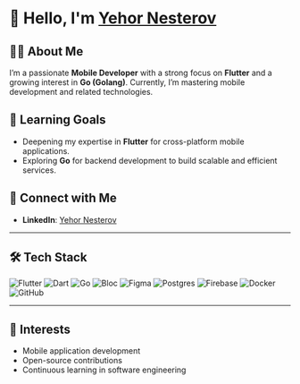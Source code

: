 # 👋 Hello, I'm [Yehor Nesterov](https://www.linkedin.com/in/yehor-nesterov-09ab45282/)

## 👨‍💻 About Me
I’m a passionate **Mobile Developer** with a strong focus on **Flutter** and a growing interest in **Go (Golang)**. Currently, I’m mastering mobile development and related technologies.

## 🌱 Learning Goals
- Deepening my expertise in **Flutter** for cross-platform mobile applications.
- Exploring **Go** for backend development to build scalable and efficient services.

## 🔗 Connect with Me
- **LinkedIn**: [Yehor Nesterov](https://www.linkedin.com/in/yehor-nesterov-09ab45282/)

---

## 🛠 Tech Stack
![Flutter](https://img.shields.io/badge/Flutter-02569B?style=for-the-badge&logo=flutter&logoColor=white)
![Dart](https://img.shields.io/badge/Dart-0175C2?style=for-the-badge&logo=dart&logoColor=white)
![Go](https://img.shields.io/badge/Go-00ADD8?style=for-the-badge&logo=go&logoColor=white)
![Bloc](https://img.shields.io/badge/Bloc-0064C8?style=for-the-badge&logo=flutter&logoColor=white)
![Figma](https://img.shields.io/badge/Figma-F24E1E?style=for-the-badge&logo=figma&logoColor=white)
![Postgres](https://img.shields.io/badge/Postgres-336791?style=for-the-badge&logo=postgresql&logoColor=white)
![Firebase](https://img.shields.io/badge/Firebase-FFCA28?style=for-the-badge&logo=firebase&logoColor=white)
![Docker](https://img.shields.io/badge/Docker-2496ED?style=for-the-badge&logo=docker&logoColor=white)
![GitHub](https://img.shields.io/badge/GitHub-181717?style=for-the-badge&logo=github&logoColor=white)

---

## 👀 Interests
- Mobile application development
- Open-source contributions
- Continuous learning in software engineering
